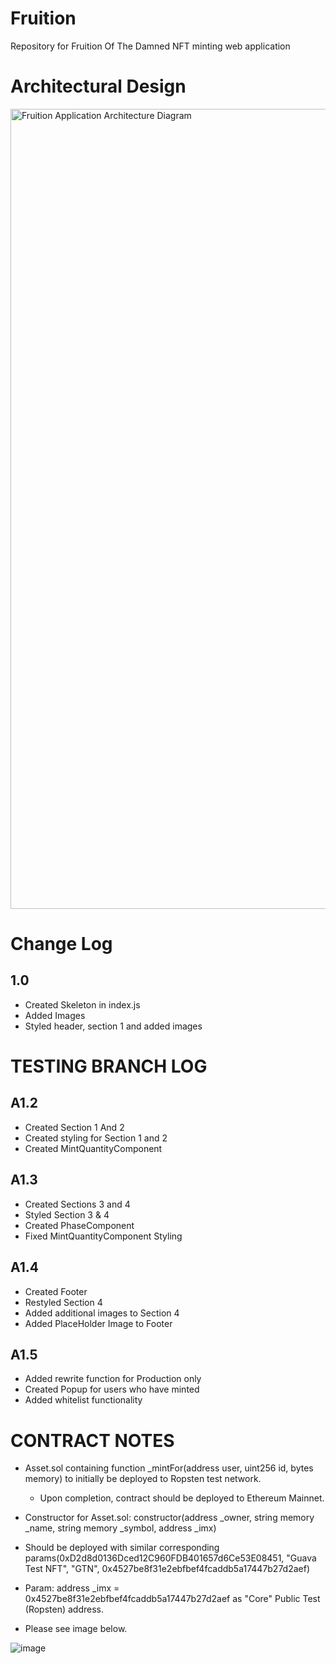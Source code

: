 # Fruition
Repository for Fruition Of The Damned NFT minting web application

# Architectural Design
<img width="1280" alt="Fruition Application Architecture Diagram" src="https://user-images.githubusercontent.com/11862392/152111644-e616ac40-e120-43d3-92e4-69916e57edb1.png">

# Change Log

## 1.0
* Created Skeleton in index.js
* Added Images
* Styled header, section 1 and added images

# TESTING BRANCH LOG

## A1.2
* Created Section 1 And 2
* Created styling for Section 1 and 2
* Created MintQuantityComponent

## A1.3
* Created Sections 3 and 4
* Styled Section 3 & 4
* Created PhaseComponent
* Fixed MintQuantityComponent Styling

## A1.4
* Created Footer
* Restyled Section 4
* Added additional images to Section 4
* Added PlaceHolder Image to Footer

##  A1.5
* Added rewrite function for Production only
* Created Popup for users who have minted
* Added whitelist functionality

# CONTRACT NOTES

* Asset.sol containing function _mintFor(address user, uint256 id, bytes memory) to initially be deployed to Ropsten test network.
  * Upon completion, contract should be deployed to Ethereum Mainnet.

* Constructor for Asset.sol: constructor(address _owner, string memory _name, string memory _symbol, address _imx)

* Should be deployed with similar corresponding params(0xD2d8d0136Dced12C960FDB401657d6Ce53E08451, "Guava Test NFT", "GTN", 0x4527be8f31e2ebfbef4fcaddb5a17447b27d2aef)
* Param: address _imx = 0x4527be8f31e2ebfbef4fcaddb5a17447b27d2aef as "Core" Public Test (Ropsten) address.
* Please see image below.

![image](https://user-images.githubusercontent.com/11862392/152404844-254d5e6e-79a0-4dc0-b738-0520179130b7.png)
